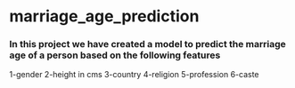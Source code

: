 # marriage_age_prediction
### In this project we have created a model to predict the marriage age of a person based on the following features
1-gender
2-height in cms
3-country
4-religion
5-profession
6-caste
